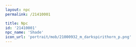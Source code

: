 ```yaml
---
layout: npc
permalink: /21410001

title: Npc
id: '21410001'
npc_name: 'Shade'
icon_url: 'portrait/mob/21000932_m_darkspirithorn_p.png'
---
```

